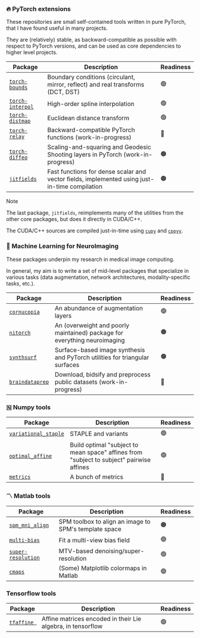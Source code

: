 ### 🔥 PyTorch extensions

These repositories are small self-contained tools written in pure PyTorch, 
that I have found useful in many projects. 

They are (relatively) stable, as backward-compatible as possible with 
respect to PyTorch versions, and can be used as core dependencies to 
higher level projects.

| Package                                                        | Description | Readiness |
| -------------------------------------------------------------- | ----------- | --------- |
| [`torch-bounds`](https://github.com/balbasty/torch-bounds)     | Boundary conditions (circulant, mirror, reflect) and real transforms (DCT, DST) | 🟢 |
| [`torch-interpol`](https://github.com/balbasty/torch-interpol) | High-order spline interpolation | 🟢 |
| [`torch-distmap`](https://github.com/balbasty/torch-distmap)   | Euclidean distance transform | 🟢 |
| [`torch-relay`](https://github.com/balbasty/torch-relay)       | Backward-compatible PyTorch functions (work-in-progress) | 🔴 |
| [`torch-diffeo`](https://github.com/balbasty/torch-diffeo)     | Scaling-and-squaring and Geodesic Shooting layers in PyTorch (work-in-progress) | 🟠 |
| [`jitfields`](https://github.com/balbasty/jitfields)           | Fast functions for dense scalar and vector fields, implemented using just-in-time compilation | 🟠 |

> [!NOTE]
> The last package, `jitfields`, reimplements many of the utilities from the other core
> packages, but does it directly in CUDA/C++.
>
> The CUDA/C++ sources are compiled 
> just-in-time using [`cupy`](https://github.com/cupy/cupy) 
> and [`cppyy`](https://github.com/wlav/cppyy).

### 🧠 Machine Learning for NeuroImaging

These packages underpin my research in medical image computing.

In general, my aim is to write a set of mid-level packages that 
specialize in various tasks (data augmentation, network architectures, 
modality-specific tasks, etc.). 

| Package                                                        | Description | Readiness |
| -------------------------------------------------------------- | ----------- | --------- |
| [`cornucopia`](https://github.com/balbasty/cornucopia)         | An abundance of augmentation layers | 🟢 |
| [`nitorch`](https://github.com/balbasty/nitorch)               | An (overweight and poorly maintained) package for everything neuroimaging | 🟠 |
| [`synthsurf`](https://github.com/balbasty/synthsurf)           | Surface-based image synthesis and PyTorch utilities for triangular surfaces | 🟠 |
| [`braindataprep`](https://github.com/balbasty/braindataprep)   | Download, bidsify and preprocess public datasets (work-in-progress) | 🔴 |

### 🇳 Numpy tools

| Package                                                                | Description | Readiness |
| ---------------------------------------------------------------------- | ----------- | --------- |
| [`variational_staple`](https://github.com/balbasty/variational_staple) | STAPLE and variants | 🟢 |
| [`optimal_affine`](https://github.com/balbasty/optimal_affine)         | Build optimal "subject to mean space" affines from "subject to subject" pairwise affines | 🟢 |
| [`metrics`](https://github.com/balbasty/metrics)                       | A bunch of metrics | 🔴 |

### 〽️ Matlab tools

| Package                                                            | Description | Readiness |
| ------------------------------------------------------------------ | ----------- | --------- |
| [`spm_mni_align`](https://github.com/balbasty/optimal_affine)      | SPM toolbox to align an image to SPM's template space | 🟠 |
| [`multi-bias`](https://github.com/balbasty/multi-bias)             | Fit a multi-view bias field | 🟢 |
| [`super-resolution`](https://github.com/balbasty/super-resolution) | MTV-based denoising/super-resolution | 🟢 |
| [`cmaps`](https://github.com/balbasty/cmaps)                       | (Some) Matplotlib colormaps in Matlab | 🟢 |

### Tensorflow tools

| Package                                                        | Description | Readiness |
| -------------------------------------------------------------- | ----------- | --------- |
| [`tfaffine `](https://github.com/balbasty/tfaffine )           | Affine matrices encoded in their Lie algebra, in tensorflow | 🟢 |

<!--
**balbasty/balbasty** is a ✨ _special_ ✨ repository because its `README.md` (this file) appears on your GitHub profile.

Here are some ideas to get you started:

- 🔭 I’m currently working on ...
- 🌱 I’m currently learning ...
- 👯 I’m looking to collaborate on ...
- 🤔 I’m looking for help with ...
- 💬 Ask me about ...
- 📫 How to reach me: ...
- 😄 Pronouns: ...
- ⚡ Fun fact: ...
-->
